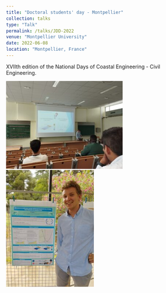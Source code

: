 ```yaml
---
title: "Doctoral students' day - Montpellier"
collection: talks
type: "Talk"
permalink: /talks/JDD-2022
venue: "Montpellier University"
date: 2022-06-08
location: "Montpellier, France"
---
```


XVIIth edition of the National Days of Coastal Engineering - Civil Engineering.

![Editing a markdown file for a talk](/images/jdd-1.jpg)
![Editing a markdown file for a talk](/images/jdd-2.jpg)
